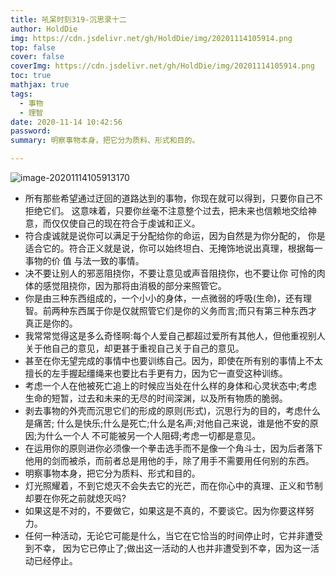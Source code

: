 ```yaml
---
title: 吼呆时刻319-沉思录十二
author: HoldDie
img: https://cdn.jsdelivr.net/gh/HoldDie/img/20201114105914.png
top: false
cover: false
coverImg: https://cdn.jsdelivr.net/gh/HoldDie/img/20201114105914.png
toc: true
mathjax: true
tags:
  - 事物
  - 理智
date: 2020-11-14 10:42:56
password:
summary: 明察事物本身，把它分为质料、形式和目的。

---
```


![image-20201114105913170](https://cdn.jsdelivr.net/gh/HoldDie/img/20201114105914.png)

- 所有那些希望通过迂回的道路达到的事物，你现在就可以得到，只要你自己不拒绝它们。 这意味着，只要你丝毫不注意整个过去，把未来也信赖地交给神意，而仅仅使自己的现在符合于虔诚和正义。
- 符合虔诚就是说你可以满足于分配给你的命运，因为自然是为你分配的， 你是适合它的。符合正义就是说，你可以始终坦白、无掩饰地说出真理，根据每一事物的价 值 与法一致的事情。
- 决不要让别人的邪恶阻挠你，不要让意见或声音阻挠你，也不要让你 可怜的肉体的感觉阻挠你，因为那将由消极的部分来照管它。
- 你是由三种东西组成的，一个小小的身体，一点微弱的呼吸(生命)，还有理智。前两种东西属于你是仅就照管它们是你的义务而言;而只有第三种东西才真正是你的。
- 我常常觉得这是多么奇怪啊:每个人爱自己都超过爱所有其他人，但他重视别人关于他自己的意见，却更甚于重视自己关于自己的意见。
- 甚至在你无望完成的事情中也要训练自己。因为，即使在所有别的事情上不太擅长的左手握起缰绳来也要比右手更有力，因为它一直受这种训练。
- 考虑一个人在他被死亡追上的时候应当处在什么样的身体和心灵状态中;考虑生命的短暂，过去和未来的无尽的时间深渊，以及所有物质的脆弱。
- 剥去事物的外壳而沉思它们的形成的原则(形式)，沉思行为的目的，考虑什么是痛苦; 什么是快乐;什么是死亡;什么是名声;对他自己来说，谁是他不安的原因;为什么一个人 不可能被另一个人阻碍;考虑一切都是意见。
- 在运用你的原则进你必须像一个拳击选手而不是像一个角斗士，因为后者落下他用的剑而被杀，而前者总是用他的手，除了用手不需要用任何别的东西。
- 明察事物本身，把它分为质料、形式和目的。
- 灯光照耀着，不到它熄灭不会失去它的光芒，而在你心中的真理、正义和节制却要在你死之前就熄灭吗?
- 如果这是不对的，不要做它，如果这是不真的，不要谈它。因为你要这样努力。
- 任何一种活动，无论它可能是什么，当它在它恰当的时间停止时，它并非遭受到不幸， 因为它已停止了;做出这一活动的人也并非遭受到不幸，因为这一活动已经停止。

